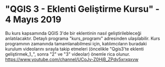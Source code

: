 # "QGIS 3 - Eklenti Geliştirme Kursu" - 4 Mayıs 2019

Bu kurs kapsamında QGIS 3'de bir eklentinin nasıl geliştirilebleceği anlatılacaktır. Detaylı programa "kurs_programı" adresinden ulaşılabilir. Kurs programının zamanında tamamlanabilmesi için, katılımcıların buradaki kurulum videolarını sırayla takip etmeleri (öncelikle "Qgis3'te eklenti geliştirmek_1_", sonra "2" ve "3" videolar) önemle rica olunur. 
https://www.youtube.com/channel/UCoJv-Z0HjB_ZPdv5xrxqxvw

